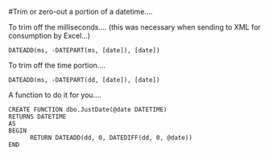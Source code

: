 #Trim or zero-out a portion of a datetime....


To trim off the milliseconds.... (this was necessary when sending to XML for consumption by Excel...)

    DATEADD(ms, -DATEPART(ms, [date]), [date])
    
To trim off the time portion.... 
    
    DATEADD(ms, -DATEPART(dd, [date]), [date])
    

A function to do it for you....    
    
    CREATE FUNCTION dbo.JustDate(@date DATETIME)  
    RETURNS DATETIME  
    AS  
    BEGIN  
          RETURN DATEADD(dd, 0, DATEDIFF(dd, 0, @date))  
    END    